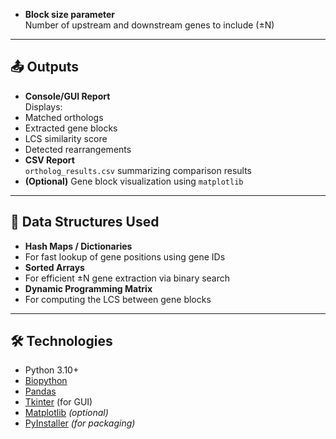 - **Block size parameter**  
Number of upstream and downstream genes to include (±N)

---

## 📤 Outputs
- **Console/GUI Report**  
Displays:
- Matched orthologs  
- Extracted gene blocks  
- LCS similarity score  
- Detected rearrangements  
- **CSV Report**  
`ortholog_results.csv` summarizing comparison results  
- **(Optional)** Gene block visualization using `matplotlib`  

---

## 🧠 Data Structures Used
- **Hash Maps / Dictionaries**  
- For fast lookup of gene positions using gene IDs  
- **Sorted Arrays**  
- For efficient ±N gene extraction via binary search  
- **Dynamic Programming Matrix**  
- For computing the LCS between gene blocks  

---

## 🛠 Technologies
- Python 3.10+  
- [Biopython](https://biopython.org/)  
- [Pandas](https://pandas.pydata.org/)  
- [Tkinter](https://wiki.python.org/moin/TkInter) (for GUI)  
- [Matplotlib](https://matplotlib.org/) *(optional)*  
- [PyInstaller](https://www.pyinstaller.org/) *(for packaging)*  
